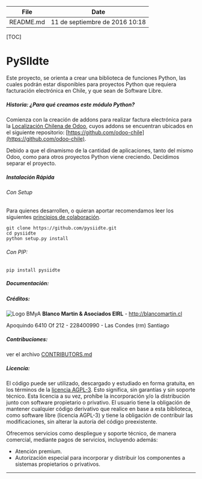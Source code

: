 |File                |Date                          |
|--------------------|------------------------------|
|README.md           |11 de septiembre de 2016 10:18|

[TOC]

# PySIIdte

Este proyecto, se orienta a crear una biblioteca de funciones Python, las cuales podrán estar disponibles para proyectos Python que requiera facturación electrónica en Chile, y que sean de Software Libre.

##### Historia: ¿Para qué creamos este módulo Python?
Comienza con la creación de addons para realizar factura electrónica para la [Localización Chilena de Odoo](https://www.odoochile.org), cuyos addons se encuentran ubicados en el siguiente repositorio: [https://github.com/odoo-chile](https://github.com/odoo-chile).

Debido a que el dinamismo de la cantidad de aplicaciones, tanto del mismo Odoo, como para otros proyectos Python viene creciendo. Decidimos separar el proyecto.

##### Instalación Rápida
###### Con Setup
Para quienes desarrollen, o quieran aportar recomendamos leer los siguientes [principios de colaboración](http://www.odoochile.org/blog/novedades-1/post/principios-para-colaborar-en-github-1).

```
git clone https://github.com/pysiidte.git
cd pysiidte
python setup.py install
```
###### Con PIP:
```
pip install pysiidte
```

##### Documentación:


##### Créditos:

![Logo BMyA](https://blancomartin.cl/website/image/ir.attachment/9711_e6d1eea/datas)
**Blanco Martin & Asociados EIRL** -  http://blancomartin.cl

Apoquindo 6410 Of 212 - 228400990 - Las Condes (rm) Santiago

##### Contribuciones:
ver el archivo [CONTRIBUTORS.md](https://github.com/pysiidte/CONTRIBUTORS.md)

##### Licencia:
El código puede ser utilizado, descargado y estudiado en forma gratuita, en los términos de la [licencia AGPL-3](LICENSE.md). Esto significa, sin garantías y sin soporte técnico.
Esta licencia a su vez, prohíbe la incorporación y/o la distribución junto con software propietario o privativo.
El usuario tiene la obligación de mantener cualquier código derivativo que realice en base a esta biblioteca, como software libre (licencia AGPL-3) y tiene la obligación de contribuir las modificaciones, sin alterar la autoría del código preexistente.

Ofrecemos servicios como despliegue y soporte técnico, de manera comercial, mediante pagos de servicios, incluyendo además:
- Atención premium.
- Autorización especial para incorporar y distribuir los componentes a sistemas propietarios o privativos.
___
